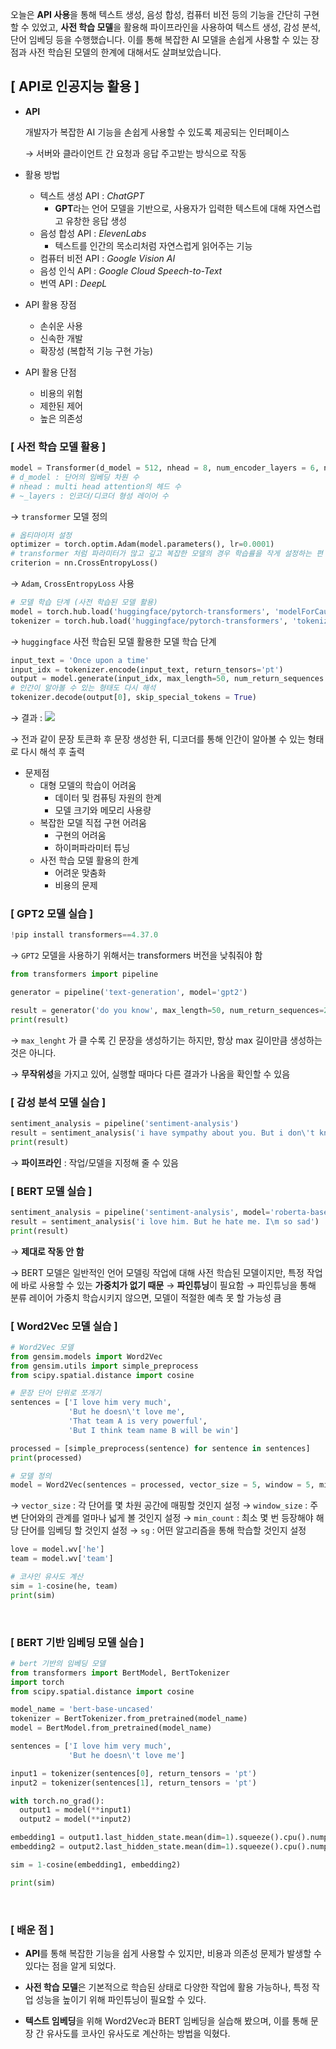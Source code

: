 오늘은 **API 사용**을 통해 텍스트 생성, 음성 합성, 컴퓨터 비전 등의 기능을 간단히 구현할 수 있었고, **사전 학습 모델**을 활용해 파이프라인을 사용하여 텍스트 생성, 감성 분석, 단어 임베딩 등을 수행했습니다. 이를 통해 복잡한 AI 모델을 손쉽게 사용할 수 있는 장점과 사전 학습된 모델의 한계에 대해서도 살펴보았습니다.

## [ API로 인공지능 활용 ]

- **API**
    
    개발자가 복잡한 AI 기능을 손쉽게 사용할 수 있도록 제공되는 인터페이스
    
    → 서버와 클라이언트 간 요청과 응답 주고받는 방식으로 작동
    

- 활용 방법
    - 텍스트 생성 API : *ChatGPT*
        - **GPT**라는 언어 모델을 기반으로, 사용자가 입력한 텍스트에 대해 자연스럽고 유창한 응답 생성
    - 음성 합성 API : *ElevenLabs*
        - 텍스트를 인간의 목소리처럼 자연스럽게 읽어주는 기능
    - 컴퓨터 비전 API : *Google Vision AI*
    - 음성 인식 API : *Google Cloud Speech-to-Text*
    - 번역 API : *DeepL*

- API 활용 장점
    - 손쉬운 사용
    - 신속한 개발
    - 확장성 (복합적 기능 구현 가능)
- API 활용 단점
    - 비용의 위험
    - 제한된 제어
    - 높은 의존성
&nbsp;
&nbsp;
### [ 사전 학습 모델 활용 ]

```python
model = Transformer(d_model = 512, nhead = 8, num_encoder_layers = 6, num_decoder_layers = 6)
# d_model : 단어의 임베딩 차원 수
# nhead : multi head attention의 헤드 수
# ~_layers : 인코더/디코더 형성 레이어 수
```

→  `transformer` 모델 정의

```python
# 옵티마이저 설정
optimizer = torch.optim.Adam(model.parameters(), lr=0.0001)
# transformer 처럼 파라미터가 많고 깊고 복잡한 모델의 경우 학습률을 작게 설정하는 편
criterion = nn.CrossEntropyLoss()
```

→ `Adam`, `CrossEntropyLoss` 사용

```python
# 모델 학습 단계 (사전 학습된 모델 활용)
model = torch.hub.load('huggingface/pytorch-transformers', 'modelForCausalLM', 'gpt2')
tokenizer = torch.hub.load('huggingface/pytorch-transformers', 'tokenizer', 'gpt2')
```

→ `huggingface`  사전 학습된 모델 활용한 모델 학습 단계

```python
input_text = 'Once upon a time'
input_idx = tokenizer.encode(input_text, return_tensors='pt')
output = model.generate(input_idx, max_length=50, num_return_sequences = 1)
# 인간이 알아볼 수 있는 형태도 다시 해석
tokenizer.decode(output[0], skip_special_tokens = True)
```

→ 결과 : 
![](https://velog.velcdn.com/images/yejingksdpwls/post/ea18910e-be1c-4a16-abd0-d693c11dd808/image.png)


→ 전과 같이 문장 토큰화 후 문장 생성한 뒤, 디코더를 통해 인간이 알아볼 수 있는 형태로 다시 해석 후 출력

- 문제점
    - 대형 모델의 학습이 어려움
        - 데이터 및 컴퓨팅 자원의 한계
        - 모델 크기와 메모리 사용량
    - 복잡한 모델 직접 구현 어려움
        - 구현의 어려움
        - 하이퍼파라미터 튜닝
    - 사전 학습 모델 활용의 한계
        - 어려운 맞춤화
        - 비용의 문제
&nbsp;
&nbsp;
&nbsp;
### [ GPT2 모델 실습 ]

```python
!pip install transformers==4.37.0
```

→ `GPT2` 모델을 사용하기 위해서는 transformers 버전을 낮춰줘야 함

```python
from transformers import pipeline

generator = pipeline('text-generation', model='gpt2')

result = generator('do you know', max_length=50, num_return_sequences=2)
print(result)
```

→ `max_lenght` 가 클 수록 긴 문장을 생성하기는 하지만, 항상 max 길이만큼 생성하는 것은 아니다.

→ **무작위성**을 가지고 있어, 실행할 때마다 다른 결과가 나옴을 확인할 수 있음
&nbsp;
&nbsp;

### [ 감성 분석 모델 실습 ]

```python
sentiment_analysis = pipeline('sentiment-analysis') 
result = sentiment_analysis('i have sympathy about you. But i don\'t know')
print(result) 
```

→ **파이프라인** : 작업/모델을 지정해 줄 수 있음


### [ BERT 모델 실습 ]

```python
sentiment_analysis = pipeline('sentiment-analysis', model='roberta-base') 
result = sentiment_analysis('i love him. But he hate me. I\m so sad')
print(result) 
```

→ **제대로 작동 안 함**

→  BERT 모델은 일반적인 언어 모델링 작업에 대해 사전 학습된 모델이지만, 특정 작업에 바로 사용할 수 있는 **가중치가 없기 때문** 
→  **파인튜닝**이 필요함
→ 파인튜닝을 통해 분류 레이어 가중치 학습시키지 않으면, 모델이 적절한 예측 못 할 가능성 큼
&nbsp;&nbsp;
### [ Word2Vec 모델 실습 ]

```python
# Word2Vec 모델
from gensim.models import Word2Vec
from gensim.utils import simple_preprocess
from scipy.spatial.distance import cosine

# 문장 단어 단위로 쪼개기
sentences = ['I love him very much',
             'But he doesn\'t love me',
             'That team A is very powerful',
             'But I think team name B will be win']

processed = [simple_preprocess(sentence) for sentence in sentences]  
print(processed)

# 모델 정의
model = Word2Vec(sentences = processed, vector_size = 5, window = 5, min_count = 1, sg = 0)
```

→ `vector_size`  : 각 단어를 몇 차원 공간에 매핑할 것인지 설정
→ `window_size`  : 주변 단어와의 관계를 얼마나 넓게 볼 것인지 설정
→ `min_count`  : 최소 몇 번 등장해야 해당 단어를 임베딩 할 것인지 설정
→ `sg`  : 어떤 알고리즘을 통해 학습할 것인지 설정

```python
love = model.wv['he']
team = model.wv['team']

# 코사인 유사도 계산
sim = 1-cosine(he, team)
print(sim)
```
&nbsp;
&nbsp;
### [ BERT 기반 임베딩 모델 실습 ]

```python
# bert 기반의 임베딩 모델
from transformers import BertModel, BertTokenizer
import torch
from scipy.spatial.distance import cosine

model_name = 'bert-base-uncased'
tokenizer = BertTokenizer.from_pretrained(model_name)
model = BertModel.from_pretrained(model_name)

sentences = ['I love him very much',
             'But he doesn\'t love me']

input1 = tokenizer(sentences[0], return_tensors = 'pt')
input2 = tokenizer(sentences[1], return_tensors = 'pt')

with torch.no_grad():
  output1 = model(**input1)
  output2 = model(**input2)

embedding1 = output1.last_hidden_state.mean(dim=1).squeeze().cpu().numpy()
embedding2 = output2.last_hidden_state.mean(dim=1).squeeze().cpu().numpy()

sim = 1-cosine(embedding1, embedding2)

print(sim)
```
&nbsp;
### [ 배운 점 ]
* **API**를 통해 복잡한 기능을 쉽게 사용할 수 있지만, 비용과 의존성 문제가 발생할 수 있다는 점을 알게 되었다.

* **사전 학습 모델**은 기본적으로 학습된 상태로 다양한 작업에 활용 가능하나, 특정 작업 성능을 높이기 위해 파인튜닝이 필요할 수 있다.

* **텍스트 임베딩**을 위해 Word2Vec과 BERT 임베딩을 실습해 봤으며, 이를 통해 문장 간 유사도를 코사인 유사도로 계산하는 방법을 익혔다.